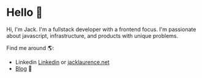 # Hello 👋

Hi, I'm Jack. I'm a fullstack developer with a frontend focus. I'm passionate about javascript, infrastructure, and products with unique problems.

Find me around 🌎:

- Linkedin <a href="https://www.linkedin.com/jacklaurencegaray">Linkedin</a> or <a href="https://www.jacklaurence.net">jacklaurence.net</a>
- <a href="https://blog.jacklaurence.net">Blog</a> 🏓
